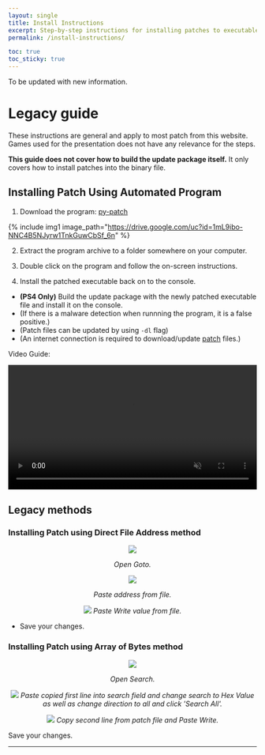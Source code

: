 ```yaml
---
layout: single
title: Install Instructions
excerpt: Step-by-step instructions for installing patches to executable files.
permalink: /install-instructions/

toc: true
toc_sticky: true
---
```


To be updated with new information.

# Legacy guide

These instructions are general and apply to most patch from this website.
Games used for the presentation does not have any relevance for the steps.

**This guide does not cover how to build the update package itself.** It only covers how to install patches into the binary file.

## Installing Patch Using Automated Program

1) Download the program: [py-patch](https://github.com/illusion0001/py-patcher-bin/releases/latest)

{% include img1 image_path="https://drive.google.com/uc?id=1mL9ibo-NNC4B5NJyrw1TnkGuwCbSf_6n" %}

2) Extract the program archive to a folder somewhere on your computer.

3) Double click on the program and follow the on-screen instructions.

4) Install the patched executable back on to the console.

- **(PS4 Only)** Build the update package with the newly patched executable file and install it on the console.
- (If there is a malware detection when runnning the program, it is a false positive.)
- (Patch files can be updated by using `-dl` flag)
- (An internet connection is required to download/update [patch](/_patch/patch.zip) files.)

Video Guide:

<div align="center">
<video width="100%" controls muted>
  <source src="https://drive.google.com/uc?id=1WLGOa8a25UNIysvoIo-_qhIGysjjbCzA" type="video/mp4">
</video>
</div>

## Legacy methods

### Installing Patch using Direct File Address method

<p align="center">
<img src="https://drive.google.com/uc?id=1SkEVVbBU4u-ayJJlNYZla6-LrX-7m8sS">
</p>

<p align="center">
<em>Open Goto.</em>
</p>

<p align="center">
<img src="https://drive.google.com/uc?id=10crSOcTZ3YiwlU9vAl-yaj7Ke9A0ps7W">
</p>

<p align="center">
<em>Paste address from file.</em>
</p>

<p align="center">
<img src="https://drive.google.com/uc?id=16yx8ofuBuavUh0VBp2S3co2TuSJbDUNZ">
<em>Paste Write value from file.</em>
</p>

- Save your changes.

### Installing Patch using Array of Bytes method

<p align="center">
<img src="https://drive.google.com/uc?id=18Z0g3FRaUbtnhiU2r0r5IsLGNBGmTdJz">
</p>

<p align="center">
<em>Open Search.</em>
</p>

<p align="center">
<img src="https://drive.google.com/uc?id=1W7m3x3mmsyEwG6_GG5EnztJ44wC0cXUx">
<em>Paste copied first line into search field and change search to Hex Value as well as change direction to all and click 'Search All'.</em>
</p>

<p align="center">
<img src="https://drive.google.com/uc?id=1zzg3Ya7PN5k4NMmU1BA6PyySpj2rtTBQ">
<em>Copy second line from patch file and Paste Write.</em>
</p>

Save your changes.

***
